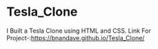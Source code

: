 # Tesla_Clone
I Built a Tesla Clone using HTML and CSS.
Link For Project-:https://bnandave.github.io/Tesla_Clone/
